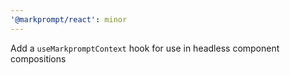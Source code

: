 ```yaml
---
'@markprompt/react': minor
---
```


Add a `useMarkpromptContext` hook for use in headless component compositions
